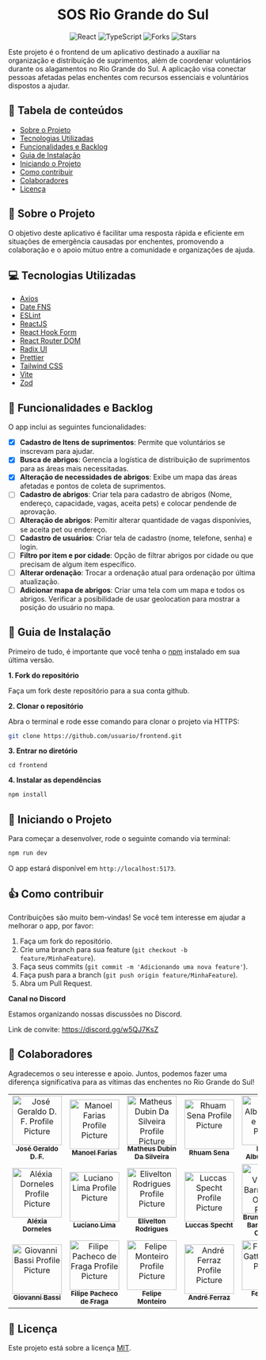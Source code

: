 <h1 align="center">
  SOS Rio Grande do Sul
</h1>

<p align="center">
  <img src="https://img.shields.io/badge/React-blue?style=flat&logo=react" alt="React">

  <img src="https://img.shields.io/badge/typescript-D4FAFF?style=flat&&logo=typescript" alt="TypeScript">

  <img src="https://img.shields.io/github/forks/SOS-RS/frontend?color=00875F" alt="Forks">

  <img src="https://img.shields.io/github/stars/SOS-RS/frontend?color=00875F" alt="Stars">
</p>

Este projeto é o frontend de um aplicativo destinado a auxiliar na organização e distribuição de suprimentos, além de coordenar voluntários durante os alagamentos no Rio Grande do Sul. A aplicação visa conectar pessoas afetadas pelas enchentes com recursos essenciais e voluntários dispostos a ajudar.

## 🔗 Tabela de conteúdos

- [Sobre o Projeto](#about)
- [Tecnologias Utilizadas](#technologies)
- [Funcionalidades e Backlog](#backlog)
- [Guia de Instalação](#installation)
- [Iniciando o Projeto](#start)
- [Como contribuir](#contribute)
- [Colaboradores](#collaborators)
- [Licença](#license)

## 🧠 Sobre o Projeto <a name="about"/>

O objetivo deste aplicativo é facilitar uma resposta rápida e eficiente em situações de emergência causadas por enchentes, promovendo a colaboração e o apoio mútuo entre a comunidade e organizações de ajuda.

## 💻 Tecnologias Utilizadas <a name="technologies"/>

- [Axios](https://axios-http.com/)
- [Date FNS](https://date-fns.org/)
- [ESLint](https://eslint.org/)
- [ReactJS](https://pt-br.reactjs.org/)
- [React Hook Form](https://www.react-hook-form.com/)
- [React Router DOM](https://reactrouter.com/en/main)
- [Radix UI](https://www.radix-ui.com/)
- [Prettier](https://prettier.io/)
- [Tailwind CSS](https://tailwindcss.com/)
- [Vite](https://vitejs.dev/)
- [Zod](https://zod.dev/)

## 📌 Funcionalidades e Backlog <a name="backlog" />

O app inclui as seguintes funcionalidades:

- [x] **Cadastro de Itens de suprimentos**: Permite que voluntários se inscrevam para ajudar.
- [x] **Busca de abrigos**: Gerencia a logística de distribuição de suprimentos para as áreas mais necessitadas.
- [x] **Alteração de necessidades de abrigos**: Exibe um mapa das áreas afetadas e pontos de coleta de suprimentos.
- [ ] **Cadastro de abrigos**: Criar tela para cadastro de abrigos (Nome, endereço, capacidade, vagas, aceita pets) e colocar pendende de aprovação.
- [ ] **Alteração de abrigos**: Pemitir alterar quantidade de vagas disponívies, se aceita pet ou endereço.
- [ ] **Cadastro de usuários**: Criar tela de cadastro (nome, telefone, senha) e login.
- [ ] **Filtro por item e por cidade**: Opção de filtrar abrigos por cidade ou que precisam de algum item específico.
- [ ] **Alterar ordenação**: Trocar a ordenação atual para ordenação por última atualização.
- [ ] **Adicionar mapa de abrigos**: Criar uma tela com um mapa e todos os abrigos. Verificar a posibilidade de usar geolocation para mostrar a posição do usuário no mapa.

## 📂 Guia de Instalação <a name="installation"/>

Primeiro de tudo, é importante que você tenha o [npm](https://www.npmjs.com/) instalado em sua última versão.

**1. Fork do repositório**

Faça um fork deste repositório para a sua conta github.

**2. Clonar o repositório**

Abra o terminal e rode esse comando para clonar o projeto via HTTPS:

```bash
git clone https://github.com/usuario/frontend.git
```

**3. Entrar no diretório**

```basd
cd frontend
```

**4. Instalar as dependências**

```bash
npm install
```

## 🚀 Iniciando o Projeto <a name="start"/>

Para começar a desenvolver, rode o seguinte comando via terminal:

```bash
npm run dev
```

O app estará disponível em `http://localhost:5173`.

## 👍 Como contribuir <a name="contribute"/>

Contribuições são muito bem-vindas! Se você tem interesse em ajudar a melhorar o app, por favor:

1. Faça um fork do repositório.
2. Crie uma branch para sua feature (`git checkout -b feature/MinhaFeature`).
3. Faça seus commits (`git commit -m 'Adicionando uma nova feature'`).
4. Faça push para a branch (`git push origin feature/MinhaFeature`).
5. Abra um Pull Request.

**Canal no Discord**

Estamos organizando nossas discussões no Discord.

Link de convite: https://discord.gg/w5QJ7KsZ

## 🤝 Colaboradores <a name="collaborators"/>

Agradecemos o seu interesse e apoio. Juntos, podemos fazer uma diferença significativa para as vítimas das enchentes no Rio Grande do Sul!

<table>
   <tr>
      <td align="center">
         <a href="https://github.com/fagundesjg" target="_blank">
         <img src="https://avatars.githubusercontent.com/u/29789354?v=4" width="100px;" alt="José Geraldo D. F. Profile Picture"/><br>
         <sub>
            <b>José Geraldo D. F.</b>
         </sub>
         </a>
      </td>
      <td align="center">
         <a href="https://github.com/maneljr" target="_blank">
         <img src="https://avatars.githubusercontent.com/u/82223180?v=4" width="100px;" alt="Manoel Farias Profile Picture"/><br>
         <sub>
            <b>Manoel Farias</b>
         </sub>
         </a>
      </td>
      <td align="center">
         <a href="https://github.com/MatheusDubin" target="_blank">
         <img src="https://avatars.githubusercontent.com/u/46721495?v=4" width="100px;" alt="Matheus Dubin Da Silveira Profile Picture"/><br>
         <sub>
            <b>Matheus Dubin Da Silveira</b>
         </sub>
         </a>
      </td>
      <td align="center">
         <a href="https://github.com/rhuam" target="_blank">
         <img src="https://avatars.githubusercontent.com/u/17427907?v=4" width="100px;" alt="Rhuam Sena Profile Picture"/><br>
         <sub>
            <b>Rhuam Sena</b>
         </sub>
         </a>
      </td>
      <td align="center">
         <a href="https://github.com/AlbuquerqueRafaelBruno" target="_blank">
         <img src="https://avatars.githubusercontent.com/u/127885867?v=4" width="100px;" alt="Rafael Albuquerque Profile Picture"/><br>
         <sub>
            <b>Rafael Albuquerque</b>
         </sub>
         </a>
      </td>
   </tr>
   <tr>
      <td align="center">
         <a href="https://github.com/alexiadorneles" target="_blank">
         <img src="https://avatars.githubusercontent.com/u/19597184?v=4" width="100px;" alt="Aléxia Dorneles Profile Picture"/><br>
         <sub>
            <b>Aléxia Dorneles</b>
         </sub>
         </a>
      </td>
      <td align="center">
         <a href="https://github.com/lucianomlima" target="_blank">
         <img src="https://avatars.githubusercontent.com/u/1580205?v=4" width="100px;" alt="Luciano Lima Profile Picture"/><br>
         <sub>
            <b>Luciano Lima</b>
         </sub>
         </a>
      </td>
      <td align="center">
         <a href="https://github.com/eli-rlima" target="_blank">
         <img src="https://avatars.githubusercontent.com/u/38770741?v=4" width="100px;" alt="Elivelton Rodrigues Profile Picture"/><br>
         <sub>
            <b>Elivelton Rodrigues</b>
         </sub>
         </a>
      </td>
      <td align="center">
         <a href="https://github.com/luccas-specht" target="_blank">
         <img src="https://avatars.githubusercontent.com/u/40741571?v=4" width="100px;" alt="Luccas Specht Profile Picture"/><br>
         <sub>
            <b>Luccas Specht</b>
         </sub>
         </a>
      </td>
      <td align="center">
         <a href="https://github.com/brunowzz" target="_blank">
         <img src="https://avatars.githubusercontent.com/u/94939630?v=4" width="100px;" alt="Bruno Vinícius Barreiras de Oliveira Profile Picture"/><br>
         <sub>
            <b>Bruno Vinícius Barreiras de Oliveira</b>
         </sub>
         </a>
      </td>
   </tr>
   <tr>
      <td align="center">
         <a href="https://github.com/giggio" target="_blank">
         <img src="https://avatars.githubusercontent.com/u/334958?v=4" width="100px;" alt="Giovanni Bassi Profile Picture"/><br>
         <sub>
            <b>Giovanni Bassi</b>
         </sub>
         </a>
      </td>
      <td align="center">
         <a href="https://github.com/filipepacheco" target="_blank">
         <img src="https://avatars.githubusercontent.com/u/17347774?v=4" width="100px;" alt="Filipe Pacheco de Fraga Profile Picture"/><br>
         <sub>
            <b>Filipe Pacheco de Fraga</b>
         </sub>
         </a>
      </td>
      <td align="center">
         <a href="https://github.com/felipee-monteiro" target="_blank">
         <img src="https://avatars.githubusercontent.com/u/62250734?v=4" width="100px;" alt="Felipe Monteiro Profile Picture"/><br>
         <sub>
            <b>Felipe Monteiro</b>
         </sub>
         </a>
      </td>
      <td align="center">
         <a href="https://github.com/decofma" target="_blank">
         <img src="https://avatars.githubusercontent.com/u/74271823?v=4" width="100px;" alt="André Ferraz Profile Picture"/><br>
         <sub>
            <b>André Ferraz</b>
         </sub>
         </a>
      </td>
      <td align="center">
         <a href="https://github.com/fernandogatto" target="_blank">
         <img src="https://avatars.githubusercontent.com/u/45057940?v=4" width="100px;" alt="Fernando Gatto Profile Picture"/><br>
         <sub>
            <b>Fernando Gatto</b>
         </sub>
         </a>
      </td>
   </tr>
</table>

## 📃 Licença <a name="license"/>

Este projeto está sobre a licença [MIT](./.github/LICENSE).
